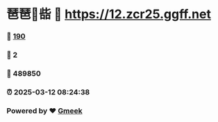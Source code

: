 # 琶琶🔭啙 :link: https://12.zcr25.ggff.net 
### :page_facing_up: [190](https://12.zcr25.ggff.net/tag.html) 
### :speech_balloon: 2 
### :hibiscus: 489850 
### :alarm_clock: 2025-03-12 08:24:38 
### Powered by :heart: [Gmeek](https://github.com/Meekdai/Gmeek)
